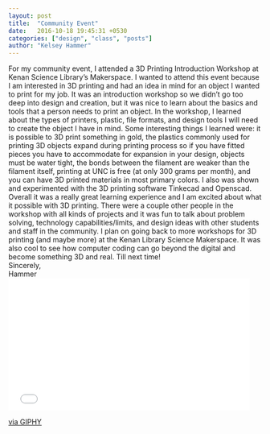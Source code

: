 ```yaml
---
layout: post
title:  "Community Event"
date:   2016-10-18 19:45:31 +0530
categories: ["design", "class", "posts"]
author: "Kelsey Hammer"
---
```

<p> For my community event, I attended a 3D Printing Introduction Workshop at Kenan Science Library’s Makerspace. 
I wanted to attend this event because I am interested in 3D printing and had an idea in mind for an object I wanted to print for my job.
It was an introduction workshop so we didn’t go too deep into design and creation, but it was nice to learn about the basics and tools that
a person needs to print an object. In the workshop, I learned about the types of printers, plastic, file formats, and design tools I will need
to create the object I have in mind. Some interesting things I learned were: it is possible to 3D print something in gold, the plastics 
commonly used for printing 3D objects expand during printing process so if you have fitted pieces you have to accommodate for expansion in your 
design, objects must be water tight, the bonds between the filament are weaker than the filament itself, printing at UNC is free 
(at only 300 grams per month), and you can have 3D printed materials in most primary colors. I also was shown and experimented with the 3D printing
software Tinkecad and Openscad. 
<br>
Overall it was a really great learning experience and I am excited about what it possible with 3D printing. There were a couple other people in the workshop with all kinds of projects and it was fun to talk about problem solving, technology capabilities/limits, and design ideas with other students and staff in the community. I plan on going back to more workshops for 3D printing (and maybe more) at the Kenan Library Science Makerspace. It was also cool to see how computer coding can go beyond the digital and become something 3D and real. Till next time! 
<br>
Sincerely, 
<br>
Hammer 

<br>

<iframe src="//giphy.com/embed/yqtpq8rqqXBh6" width="480" height="263" frameBorder="0" class="giphy-embed" allowFullScreen></iframe><p><a href="https://giphy.com/gifs/reaction-moss-it-crowd-yqtpq8rqqXBh6">via GIPHY</a></p>

